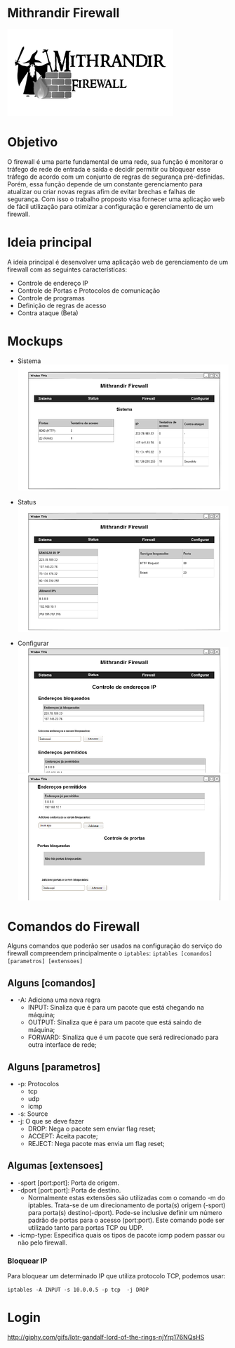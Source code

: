 # Mithrandir Firewall
![Logo](img/Logo.png)

# Objetivo
O firewall é uma parte fundamental de uma rede, sua função é monitorar o tráfego de rede de entrada e saída e decidir permitir ou bloquear esse tráfego de acordo com um conjunto de regras de segurança pré-definidas. Porém, essa função depende de um constante gerenciamento para atualizar ou criar novas regras afim de evitar brechas e falhas de segurança.  Com isso o trabalho proposto visa fornecer uma aplicação web de fácil utilização para otimizar a configuração e gerenciamento de um firewall.

# Ideia principal
A ideia principal é desenvolver uma aplicação web de gerenciamento de um firewall com as seguintes características:
- Controle de endereço IP
- Controle de Portas e Protocolos de comunicação
- Controle de programas
- Definição de regras de acesso
- Contra ataque (Beta)

# Mockups
- Sistema
![sys](img/Sistema.png)


- Status
![stt](img/Status.png)


- Configurar
![conf1](img/Configurar1.png)
![conf2](img/Configurar2.png)

# Comandos do Firewall
Alguns comandos que poderão ser usados na configuração do serviço do firewall compreendem principalmente o `iptables`:
``iptables [comandos] [parametros] [extensoes]``

## Alguns [comandos]
* -A: Adiciona uma nova regra
  * INPUT: Sinaliza que é para um pacote que está chegando na máquina;
  * OUTPUT: Sinaliza que é para um pacote que está saindo de máquina;
  * FORWARD: Sinaliza que é um pacote que será redirecionado para outra interface de rede;
  
## Alguns [parametros]
* -p: Protocolos
   * tcp
   * udp
   * icmp
* -s: Source
* -j: O que se deve fazer
   * DROP: Nega o pacote sem enviar flag reset;
   * ACCEPT: Aceita pacote;
   * REJECT: Nega pacote mas envia um flag reset;

## Algumas [extensoes]
* -sport [port:port]: Porta de origem. 
* -dport [port:port]: Porta de destino.
  * Normalmente estas extensões são utilizadas com o comando -m do iptables. Trata-se de um direcionamento de porta(s) origem (-sport) para porta(s) destino(-dport). Pode-se inclusive definir um número padrão de portas para o acesso (port:port). Este comando pode ser utilizado tanto para portas TCP ou UDP.
* -icmp-type: Especifica quais os tipos de pacote icmp podem passar ou não pelo firewall.

### Bloquear IP
Para bloquear um determinado IP que utiliza protocolo TCP, podemos usar:
```
iptables -A INPUT -s 10.0.0.5 -p tcp  -j DROP
```






# Login 
http://giphy.com/gifs/lotr-gandalf-lord-of-the-rings-njYrp176NQsHS
